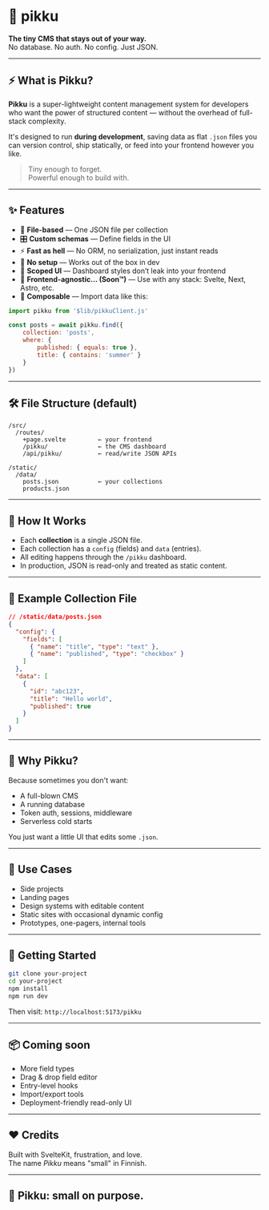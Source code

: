 # 🐜 pikku

**The tiny CMS that stays out of your way.**  
No database. No auth. No config. Just JSON.

---

## ⚡ What is Pikku?

**Pikku** is a super-lightweight content management system for developers who want the power of structured content — without the overhead of full-stack complexity.

It's designed to run **during development**, saving data as flat `.json` files you can version control, ship statically, or feed into your frontend however you like.

> Tiny enough to forget.  
> Powerful enough to build with.

---

## ✨ Features

- 🧾 **File-based** — One JSON file per collection
- 🎛 **Custom schemas** — Define fields in the UI
- ⚡ **Fast as hell** — No ORM, no serialization, just instant reads
- 🧘 **No setup** — Works out of the box in dev
- 💅 **Scoped UI** — Dashboard styles don’t leak into your frontend
- 🚀 **Frontend-agnostic... (Soon™)** — Use with any stack: Svelte, Next, Astro, etc.
- 🧱 **Composable** — Import data like this:

```js
import pikku from '$lib/pikkuClient.js'

const posts = await pikku.find({
    collection: 'posts',
    where: {
        published: { equals: true },
        title: { contains: 'summer' }
    }
})
```

---

## 🛠 File Structure (default)

```
/src/
  /routes/
    +page.svelte         ← your frontend
    /pikku/              ← the CMS dashboard
    /api/pikku/          ← read/write JSON APIs

/static/
  /data/
    posts.json           ← your collections
    products.json
```

---

## 🚧 How It Works

- Each **collection** is a single JSON file.
- Each collection has a `config` (fields) and `data` (entries).
- All editing happens through the `/pikku` dashboard.
- In production, JSON is read-only and treated as static content.

---

## 🧪 Example Collection File

```json
// /static/data/posts.json
{
  "config": {
    "fields": [
      { "name": "title", "type": "text" },
      { "name": "published", "type": "checkbox" }
    ]
  },
  "data": [
    {
      "id": "abc123",
      "title": "Hello world",
      "published": true
    }
  ]
}
```

---

## 🧠 Why Pikku?

Because sometimes you don't want:
- A full-blown CMS
- A running database
- Token auth, sessions, middleware
- Serverless cold starts

You just want a little UI that edits some `.json`.

---

## 🤖 Use Cases

- Side projects
- Landing pages
- Design systems with editable content
- Static sites with occasional dynamic config
- Prototypes, one-pagers, internal tools

---

## 🚀 Getting Started

```bash
git clone your-project
cd your-project
npm install
npm run dev
```

Then visit: `http://localhost:5173/pikku`

---

## 📦 Coming soon

- More field types
- Drag & drop field editor
- Entry-level hooks
- Import/export tools
- Deployment-friendly read-only UI

---

## ❤️ Credits

Built with SvelteKit, frustration, and love.  
The name _Pikku_ means "small" in Finnish.

---

## 🐜 Pikku: small on purpose.
